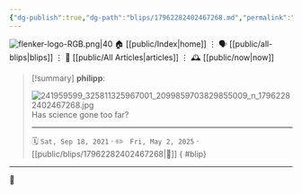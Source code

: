 ```yaml
---
{"dg-publish":true,"dg-path":"blips/17962282402467268.md","permalink":"/blips/17962282402467268/","title":"philipp on instagram @ 2021-09-18"}
---
```



<div class="transclusion internal-embed is-loaded"><div class="markdown-embed">




![flenker-logo-RGB.png|40](/img/user/attachments/flenker-logo-RGB.png)
🏠 [[public/Index\|home]]  ⋮ 🗣️ [[public/all-blips\|blips]] ⋮  📝 [[public/All Articles\|articles]]  ⋮ 🕰️ [[public/now\|now]]


</div></div>


> [!summary] **philipp**:
>
> ![241959599_325811325967001_2099859703829855009_n_17962282402467268.jpg](/img/user/attachments/241959599_325811325967001_2099859703829855009_n_17962282402467268.jpg)
> Has science gone too far?
> - - -
>
> 🗓️ <code>Sat, Sep 18, 2021</code>  · ✏️ <code> Fri, May 2, 2025</code>  · [[public/blips/17962282402467268\|🔗]]
{ #blip}


- - -

 👾

